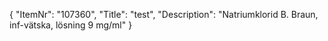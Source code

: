 {
  "ItemNr": "107360",
  "Title": "test",
  "Description": "Natriumklorid B. Braun, inf-vätska, lösning 9 mg/ml"
}